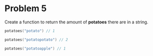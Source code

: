 # Problem 5

Create a function to return the amount of **potatoes** there are in a string.

```go
potatoes("potato") // 1

potatoes("potatopotato") // 2

potatoes("potatoapple") // 1
```

